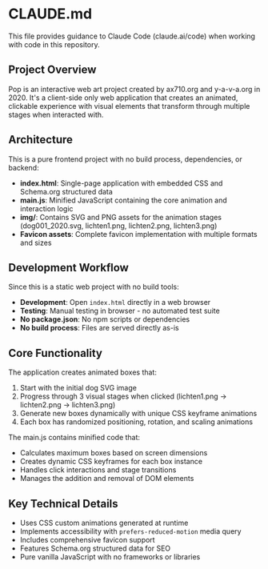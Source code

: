 # CLAUDE.md

This file provides guidance to Claude Code (claude.ai/code) when working with code in this repository.

## Project Overview

Pop is an interactive web art project created by ax710.org and y-a-v-a.org in 2020. It's a client-side only web application that creates an animated, clickable experience with visual elements that transform through multiple stages when interacted with.

## Architecture

This is a pure frontend project with no build process, dependencies, or backend:

- **index.html**: Single-page application with embedded CSS and Schema.org structured data
- **main.js**: Minified JavaScript containing the core animation and interaction logic
- **img/**: Contains SVG and PNG assets for the animation stages (dog001_2020.svg, lichten1.png, lichten2.png, lichten3.png)
- **Favicon assets**: Complete favicon implementation with multiple formats and sizes

## Development Workflow

Since this is a static web project with no build tools:

- **Development**: Open `index.html` directly in a web browser
- **Testing**: Manual testing in browser - no automated test suite
- **No package.json**: No npm scripts or dependencies
- **No build process**: Files are served directly as-is

## Core Functionality

The application creates animated boxes that:
1. Start with the initial dog SVG image
2. Progress through 3 visual stages when clicked (lichten1.png → lichten2.png → lichten3.png)
3. Generate new boxes dynamically with unique CSS keyframe animations
4. Each box has randomized positioning, rotation, and scaling animations

The main.js contains minified code that:
- Calculates maximum boxes based on screen dimensions
- Creates dynamic CSS keyframes for each box instance
- Handles click interactions and stage transitions
- Manages the addition and removal of DOM elements

## Key Technical Details

- Uses CSS custom animations generated at runtime
- Implements accessibility with `prefers-reduced-motion` media query
- Includes comprehensive favicon support
- Features Schema.org structured data for SEO
- Pure vanilla JavaScript with no frameworks or libraries